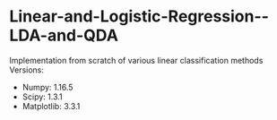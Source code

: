# Linear-and-Logistic-Regression--LDA-and-QDA
 Implementation from scratch of various linear classification methods <br/>
Versions: <br/>
- Numpy: 1.16.5
- Scipy: 1.3.1
- Matplotlib: 3.3.1
